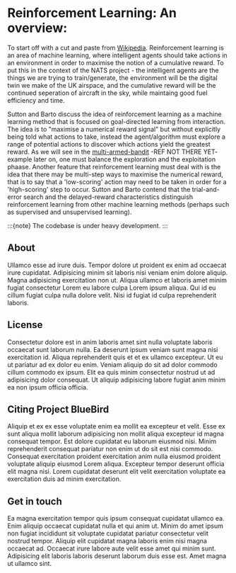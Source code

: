 # Reinforcement Learning: An overview:

To start off with a cut and paste from [Wikipedia](https://en.wikipedia.org/wiki/Reinforcement_learning). Reinforcement learning is an area of machine learning, where intelligent agents should take actions in an environment in order to maximise the notion of a cumulative reward. To put this in the context of the NATS project - the intelligent agents are the things we are trying to train/generate, the environment will be the digital twin we make of the UK airspace, and the cumulative reward will be the continued seperation of aircraft in the sky, while maintaing good fuel efficiency and time.

Sutton and Barto discuss the idea of reinforcement learning as a machine learning method that is focused on goal-directed learning from interaction. The idea is to "maximise a numerical reward signal" but without explicitly being told what actions to take, instead the agent/algorithm must explore a range of potential actions to discover which actions yield the greatest reward. As we will see in the [multi-armed-bandit]() -REF NOT THERE YET- example later on, one must balance the exploration and the exploitation phaase. Another feature that reinforcement learning must deal with is the idea that there may be multi-step ways to maximise the numerical reward, that is to say that a 'low-scoring' action may need to be taken in order for a 'high-scoring' step to occur. Sutton and Barto contend that the trial-and-error search and the delayed-reward characteristics distinguish reinforcement learning from other machine learning methods (perhaps such as supervised and unsupervised learning). 

:::{note}
The codebase is under heavy development.
:::

## About 

Ullamco esse ad irure duis. Tempor dolore ut proident ex enim ad occaecat irure cupidatat. Adipisicing minim sit laboris nisi veniam enim dolore aliquip. Magna adipisicing exercitation non ut. Aliqua ullamco et laboris amet minim fugiat consectetur Lorem eu labore culpa Lorem ipsum aliqua. Qui id eu cillum fugiat culpa nulla dolore velit. Nisi id fugiat id culpa reprehenderit laboris.


## License

Consectetur dolore est in anim laboris amet sint nulla voluptate laboris occaecat sunt laborum nulla. Ea deserunt ipsum veniam sunt magna nisi exercitation id. Aliqua reprehenderit quis et et ex ullamco excepteur. Ut eu ut pariatur ad ex dolor eu enim. Veniam aliquip do sit ad dolor commodo cillum commodo ex ipsum. Elit ea quis minim consectetur nostrud ut ad adipisicing dolor consequat. Ut aliquip adipisicing labore fugiat anim minim ea non ipsum officia officia.

## Citing Project BlueBird

Aliquip et ex ex esse voluptate enim ea mollit ea excepteur et velit. Esse ex sunt aliqua mollit laborum adipisicing non mollit aliqua excepteur id magna consequat tempor. Est dolore cupidatat eu laborum eiusmod nisi. Minim reprehenderit consequat pariatur non enim ut do sit est nisi commodo. Consequat exercitation proident exercitation anim nulla eiusmod proident voluptate aliquip eiusmod Lorem aliqua. Excepteur tempor deserunt officia elit magna nisi. Lorem cupidatat deserunt elit velit exercitation voluptate ea exercitation duis ad minim exercitation.

## Get in touch

Ea magna exercitation tempor quis ipsum consequat cupidatat ullamco ea. Enim aliquip occaecat cupidatat nulla et qui anim ut. Minim do amet ipsum non fugiat incididunt sit voluptate cupidatat pariatur consectetur velit nostrud tempor. Aliquip elit cupidatat magna laboris enim nisi magna occaecat ad. Occaecat irure labore aute velit esse amet qui minim sunt. Adipisicing elit laboris laboris deserunt laborum duis esse est. Amet magna ut ullamco sint.
